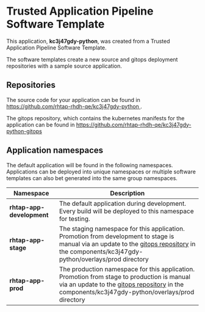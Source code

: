 # Trusted Application Pipeline Software Template

This application, **kc3j47gdy-python**, was created from a Trusted Application Pipeline Software Template.

The software templates create a new source and gitops deployment repositories with a sample source application. 

## Repositories

The source code for your application can be found in [https://github.com/rhtap-rhdh-qe/kc3j47gdy-python ](https://github.com/rhtap-rhdh-qe/kc3j47gdy-python ).
 
The gitops repository, which contains the kubernetes manifests for the application can be found in 
[https://github.com/rhtap-rhdh-qe/kc3j47gdy-python-gitops ](https://github.com/rhtap-rhdh-qe/kc3j47gdy-python-gitops ) 

## Application namespaces 

The default application will be found in the following namespaces. Applications can be deployed into unique namespaces or multiple software templates can also bet generated into the same group namespaces.  

|  Namespace   |  Description   |  
| -------- | -------- |   
| **rhtap-app-development** | The default application during development. Every build will be deployed to this namespace for testing. | 
| **rhtap-app-stage** | The staging namespace for this application. Promotion from development to stage is manual via an update to the [gitops repository](https://github.com/rhtap-rhdh-qe/kc3j47gdy-python-gitops ) in the components/kc3j47gdy-python/overlays/prod directory |  
| **rhtap-app-prod** | The production namespace for this application. Promotion from stage to production is manual via an update to the [gitops repository](https://github.com/rhtap-rhdh-qe/kc3j47gdy-python-gitops ) in the components/kc3j47gdy-python/overlays/prod directory | 
